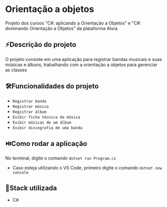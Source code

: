 # Orientação a objetos
Projeto dos cursos "C#: aplicando a Orientação a Objetos" e "C#: dominando Orientação a Objetos" da plataforma Alura

## ⚡Descrição do projeto
O projeto consiste em uma aplicação para registrar bandas musicais e suas músicas 
e álbuns, trabalhando com a orientação a objetos para gerenciar as classes

## 🛠️Funcionalidades do projeto 
- `Registrar banda`
- `Registrar música`
- `Registrar álbum`
- `Exibir ficha técnica da música`
- `Exibir músicas de um álbum`
- `Exibir discografia de uma banda`

## ⏯️Como rodar a aplicação

No terminal, digite o comando `dotnet run Program.cs`
- Caso esteja utilizando o VS Code, primeiro digite o comando `dotnet new console`

## 💠Stack utilizada
- C#

